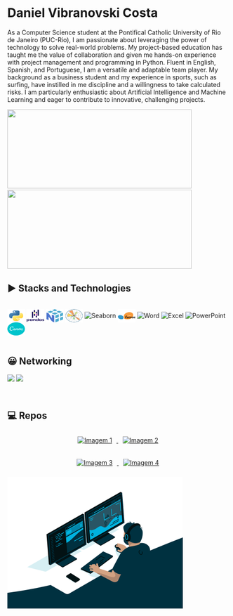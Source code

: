 # **Daniel Vibranovski Costa**

As a Computer Science student at the Pontifical Catholic University of Rio de Janeiro (PUC-Rio), I am passionate about leveraging the power of technology to solve real-world problems. My project-based education has taught me the value of collaboration and given me hands-on experience with project management and programming in Python. Fluent in English, Spanish, and Portuguese, I am a versatile and adaptable team player. My background as a business student and my experience in sports, such as surfing, have instilled in me discipline and a willingness to take calculated risks. I am particularly enthusiastic about Artificial Intelligence and Machine Learning and eager to contribute to innovative, challenging projects.

<div>
  <a href="https://github.com/Vibranovski">
    <img height="180em" width="420em" src="https://github-readme-stats.vercel.app/api?username=Vibranovski&show_icons=true&theme=dracula&include_all_commits=true&count_private=true" />
    <img height="180em" width="420em" src="https://github-readme-stats.vercel.app/api/top-langs/?username=Vibranovski&layout=compact&langs_count=16&theme=dracula" />
  </a>
</div>

## ▶️ Stacks and Technologies

<div style="display: inline_block"><br>
  <img align="center" alt="Python" height="30" width="40" src="https://raw.githubusercontent.com/devicons/devicon/master/icons/python/python-original.svg">
  <img align="center" alt="Pandas" height="30" width="40" src="https://raw.githubusercontent.com/devicons/devicon/master/icons/pandas/pandas-original-wordmark.svg">
  <img align="center" alt="Numpy" height="30" width="40" src="https://raw.githubusercontent.com/devicons/devicon/master/icons/numpy/numpy-original.svg">
  <img align="center" alt="Matplotlib" height="30" width="40" src="https://raw.githubusercontent.com/devicons/devicon/master/icons/matplotlib/matplotlib-original.svg">
  <img align="center" alt="Seaborn" height="30" width="40" src="https://raw.githubusercontent.com/mwaskom/seaborn/master/doc/_static/logo-wide-lightbg.svg">
  <img align="center" alt="Scikit-learn" height="30" width="40" src="https://raw.githubusercontent.com/devicons/devicon/master/icons/scikitlearn/scikitlearn-original.svg">
  <img align="center" alt="Word" height="30" width="40" src="https://upload.wikimedia.org/wikipedia/commons/thumb/f/fd/Microsoft_Office_Word_%282019%E2%80%93present%29.svg/826px-Microsoft_Office_Word_%282019%E2%80%93present%29.svg.png">
  <img align="center" alt="Excel" height="30" width="40" src="https://upload.wikimedia.org/wikipedia/commons/thumb/7/73/Microsoft_Excel_2013-2019_logo.svg/2170px-Microsoft_Excel_2013-2019_logo.svg.png">
  <img align="center" alt="PowerPoint" height="30" width="40" src="https://logodownload.org/wp-content/uploads/2020/04/microsoft-powerpoint-logo.png">
  <img align="center" alt="Canva" height="30" width="40" src="https://raw.githubusercontent.com/devicons/devicon/master/icons/canva/canva-original.svg">

</div>

<br>

## 😀 Networking

<div> 

  <a href = "mailto:daniel.vc7@gmail.com"><img src="https://img.shields.io/badge/-Gmail-%23333?style=for-the-badge&logo=gmail&logoColor=white" target="_blank"></a>
  <a href="https://www.linkedin.com/in/daniel-vcosta/" target="_blank"><img src="https://img.shields.io/badge/-LinkedIn-%230077B5?style=for-the-badge&logo=linkedin&logoColor=white" target="_blank"></a> 
  
</div>

<br>

## 💻 Repos

<p align="center">
  <a href="https://github.com/Vibranovski/Data_Analysis_Sprint">  
  <img src="https://res.cloudinary.com/dujx0hv4e/image/upload/v1753366341/project1_gof5ys.png" alt="Imagem 1" width="350" style="margin:10px" />
  </a>
  <a href="https://github.com/Vibranovski/Machine_Learning">
  <img src="https://res.cloudinary.com/dujx0hv4e/image/upload/v1757542959/global_machine_learning_xfrzx1.png" alt="Imagem 2" width="350" style="margin:10px" />
  </a>
</p>
<p align="center">
  <a href="https://github.com/Vibranovski/Back-end_MVP_1_Eng_Software">  
  <img src="https://res.cloudinary.com/dujx0hv4e/image/upload/v1757542959/software_backend_azxzhz.png" alt="Imagem 3" width="350" style="margin:10px" />
  </a>
  <a href="https://github.com/Vibranovski/Front-end_MVP_1_Eng_Software">  
  <img src="https://res.cloudinary.com/dujx0hv4e/image/upload/v1757542959/software_frontend_yrvuaa.png" alt="Imagem 4" width="350" style="margin:10px" />
  </a>
</p>

<div> 
  
  <img align="center" alt="gif" height="300" src="https://raw.githubusercontent.com/devjonatanm/devjonatanm/refs/heads/main/code.gif">

</div>

<br>
